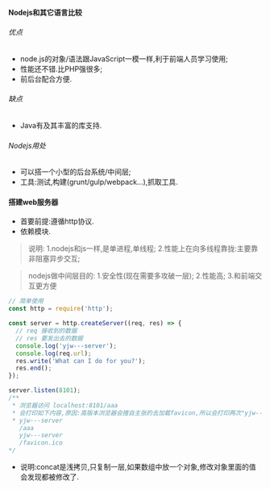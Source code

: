 #### Nodejs和其它语言比较
###### 优点
- node.js的对象/语法跟JavaScript一模一样,利于前端人员学习使用;
- 性能还不错.比PHP强很多;
- 前后台配合方便.
###### 缺点
- Java有及其丰富的库支持.
###### Nodejs用处
- 可以搭一个小型的后台系统/中间层;
- 工具:测试,构建(grunt/gulp/webpack...),抓取工具.

#### 搭建web服务器
- 首要前提:遵循http协议.
- 依赖模块.

> 说明:
1.nodejs和js一样,是单进程,单线程;
2.性能上在向多线程靠拢:主要靠非阻塞异步交互;

> nodejs做中间层目的:
1.安全性(现在需要多攻破一层);
2.性能高;
3.和前端交互更方便

```js
// 简单使用
const http = require('http');

const server = http.createServer((req, res) => {
  // req 接收到的数据
  // res 要发出去的数据
  console.log('yjw---server');
  console.log(req.url);
  res.write('What can I do for you?');
  res.end();
});

server.listen(8101);
/** 
 * 浏览器访问 localhost:8101/aaa
 * 会打印如下内容,原因:高版本浏览器会擅自主张的去加载favicon,所以会打印两次"yjw---server"
 * yjw---server
   /aaa
   yjw---server
   /favicon.ico
*/
```

- 说明:concat是浅拷贝,只复制一层,如果数组中放一个对象,修改对象里面的值会发现都被修改了.